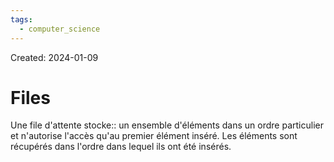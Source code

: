 ```yaml
---
tags:
  - computer_science
---
```

Created: 2024-01-09

# Files
Une file d'attente stocke:: un ensemble d'éléments dans un ordre particulier et n'autorise l'accès qu'au premier élément inséré. Les éléments sont récupérés dans l'ordre dans lequel ils ont été insérés.
<!--SR:!2024-01-19,7,250-->